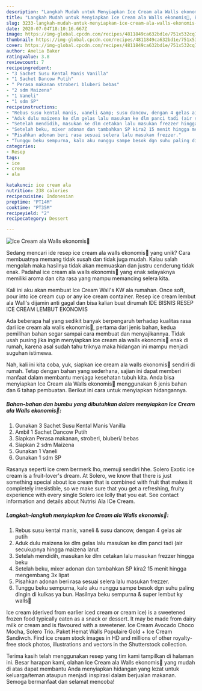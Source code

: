 ```yaml
---
description: "Langkah Mudah untuk Menyiapkan Ice Cream ala Walls ekonomis💟, Bikin Ngiler"
title: "Langkah Mudah untuk Menyiapkan Ice Cream ala Walls ekonomis💟, Bikin Ngiler"
slug: 3233-langkah-mudah-untuk-menyiapkan-ice-cream-ala-walls-ekonomis-bikin-ngiler
date: 2020-07-04T18:10:16.667Z
image: https://img-global.cpcdn.com/recipes/4811849ca632bd1e/751x532cq70/ice-cream-ala-walls-ekonomis💟-foto-resep-utama.jpg
thumbnail: https://img-global.cpcdn.com/recipes/4811849ca632bd1e/751x532cq70/ice-cream-ala-walls-ekonomis💟-foto-resep-utama.jpg
cover: https://img-global.cpcdn.com/recipes/4811849ca632bd1e/751x532cq70/ice-cream-ala-walls-ekonomis💟-foto-resep-utama.jpg
author: Amelia Baker
ratingvalue: 3.8
reviewcount: 7
recipeingredient:
- "3 Sachet Susu Kental Manis Vanilla"
- "1 Sachet Dancow Putih"
- " Perasa makanan stroberi bluberi bebas"
- "2 sdm Maizena"
- "1 Vaneli"
- "1 sdm SP"
recipeinstructions:
- "Rebus susu kental manis, vaneli &amp; susu dancow, dengan 4 gelas air putih"
- "Aduk dulu maizena ke dlm gelas lalu masukan ke dlm panci tadi (air secukupnya hingga maizena larut"
- "Setelah mendidih, masukan ke dlm cetakan lalu masukan frezzer hingga beku"
- "Setelah beku, mixer adonan dan tambahkan SP kira2 15 menit hingga mengembang 3x lipat"
- "Pisahkan adonan beri rasa sesuai selera lalu masukan frezzer."
- "Tunggu beku sempurna, kalo aku nunggu sampe besok dgn suhu paling dingin di kulkas ya bun. Hasilnya beku sempurna &amp; super lembut ky walls💟"
categories:
- Resep
tags:
- ice
- cream
- ala

katakunci: ice cream ala 
nutrition: 238 calories
recipecuisine: Indonesian
preptime: "PT14M"
cooktime: "PT35M"
recipeyield: "2"
recipecategory: Dessert

---
```



![Ice Cream ala Walls ekonomis💟](https://img-global.cpcdn.com/recipes/4811849ca632bd1e/751x532cq70/ice-cream-ala-walls-ekonomis💟-foto-resep-utama.jpg)

Sedang mencari ide resep ice cream ala walls ekonomis💟 yang unik? Cara membuatnya memang tidak susah dan tidak juga mudah. Kalau salah mengolah maka hasilnya tidak akan memuaskan dan justru cenderung tidak enak. Padahal ice cream ala walls ekonomis💟 yang enak selayaknya memiliki aroma dan cita rasa yang mampu memancing selera kita.

Kali ini aku akan membuat Ice Cream Wall&#39;s KW ala rumahan. Once soft, pour into ice cream cup or any ice cream container. Resep ice cream lembut ala Wall&#39;s dijamin anti gagal dan bisa kalian buat dirumah IDE BISNIS RESEP ICE CREAM LEMBUT EKONOMIS

Ada beberapa hal yang sedikit banyak berpengaruh terhadap kualitas rasa dari ice cream ala walls ekonomis💟, pertama dari jenis bahan, kedua pemilihan bahan segar sampai cara membuat dan menyajikannya. Tidak usah pusing jika ingin menyiapkan ice cream ala walls ekonomis💟 enak di rumah, karena asal sudah tahu triknya maka hidangan ini mampu menjadi suguhan istimewa.


Nah, kali ini kita coba, yuk, siapkan ice cream ala walls ekonomis💟 sendiri di rumah. Tetap dengan bahan yang sederhana, sajian ini dapat memberi manfaat dalam membantu menjaga kesehatan tubuh kita. Anda bisa menyiapkan Ice Cream ala Walls ekonomis💟 menggunakan 6 jenis bahan dan 6 tahap pembuatan. Berikut ini cara untuk menyiapkan hidangannya.

<!--inarticleads1-->

##### Bahan-bahan dan bumbu yang dibutuhkan dalam menyiapkan Ice Cream ala Walls ekonomis💟:

1. Gunakan 3 Sachet Susu Kental Manis Vanilla
1. Ambil 1 Sachet Dancow Putih
1. Siapkan  Perasa makanan, stroberi, bluberi/ bebas
1. Siapkan 2 sdm Maizena
1. Gunakan 1 Vaneli
1. Gunakan 1 sdm SP


Rasanya seperti ice crem bermerk lho, memuji sendiri hhe. Solero Exotic ice cream is a fruit-lover&#39;s dream. At Solero, we know that there is just something special about ice cream that is combined with fruit that makes it completely irresistible, so we make sure that you get a refreshing, fruity experience with every single Solero ice lolly that you eat. See contact information and details about Nutrisi Ala ICe Cream. 

<!--inarticleads2-->

##### Langkah-langkah menyiapkan Ice Cream ala Walls ekonomis💟:

1. Rebus susu kental manis, vaneli &amp; susu dancow, dengan 4 gelas air putih
1. Aduk dulu maizena ke dlm gelas lalu masukan ke dlm panci tadi (air secukupnya hingga maizena larut
1. Setelah mendidih, masukan ke dlm cetakan lalu masukan frezzer hingga beku
1. Setelah beku, mixer adonan dan tambahkan SP kira2 15 menit hingga mengembang 3x lipat
1. Pisahkan adonan beri rasa sesuai selera lalu masukan frezzer.
1. Tunggu beku sempurna, kalo aku nunggu sampe besok dgn suhu paling dingin di kulkas ya bun. Hasilnya beku sempurna &amp; super lembut ky walls💟


Ice cream (derived from earlier iced cream or cream ice) is a sweetened frozen food typically eaten as a snack or dessert. It may be made from dairy milk or cream and is flavoured with a sweetener. Ice Cream Avocado Choco Mocha, Solero Trio. Paket Hemat Walls Populaire Gold + Ice Cream Sandiwch. Find ice cream stock images in HD and millions of other royalty-free stock photos, illustrations and vectors in the Shutterstock collection. 

Terima kasih telah menggunakan resep yang tim kami tampilkan di halaman ini. Besar harapan kami, olahan Ice Cream ala Walls ekonomis💟 yang mudah di atas dapat membantu Anda menyiapkan hidangan yang lezat untuk keluarga/teman ataupun menjadi inspirasi dalam berjualan makanan. Semoga bermanfaat dan selamat mencoba!
